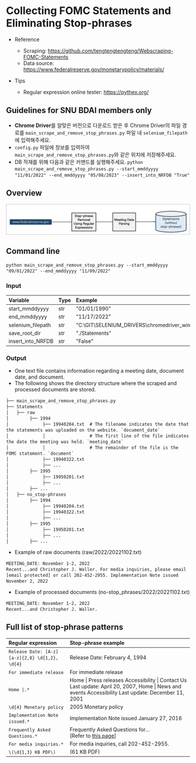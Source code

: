 # Collecting FOMC Statements and Eliminating Stop-phrases

* Reference
    - Scraping: https://github.com/tengtengtengteng/Webscraping-FOMC-Statements
    - Data source: https://www.federalreserve.gov/monetarypolicy/materials/

* Tips
    - Regular expression online tester: https://pythex.org/

## Guidelines for SNU BDAI members only
* **Chrome Driver**를 알맞은 버전으로 다운로드 받은 후 Chrome Driver의 파일 경로를 `main_scrape_and_remove_stop_phrases.py` 파일 내 `selenium_filepath`에 입력해주세요.
* `config.py` 파일에 정보를 입력하여 `main_scrape_and_remove_stop_phrases.py`와 같은 위치에 저장해주세요.
* DB 적재를 위해 다음과 같은 커맨드를 실행해주세요. `python main_scrape_and_remove_stop_phrases.py --start_mmddyyyy "11/01/2022" --end_mmddyyyy "05/08/2023" --insert_into_NRFDB "True"`

## Overview
![overview](./assets/overview.png)

## Command line
```
python main_scrape_and_remove_stop_phrases.py --start_mmddyyyy "09/01/2022" --end_mmddyyyy "11/09/2022"
```

### Input
| Variable           | Type | Example                                                             |
| :----------------- | :--- | :------------------------------------------------------------------ |
| start\_mmddyyyy    | str  | "01/01/1990"                                                        |
| end\_mmddyyyy      | str  | "11/17/2022"                                                        |
| selenium\_filepath | str  | "C:\\GIT\\SELENIUM\_DRIVERS\\chromedriver\_win32\\chromedriver.exe" |
| save\_root\_dir    | str  | "./Statements"                                                      |
| insert\_into\_NRFDB      | str  | "False"                                                       |

### Output 
* One text file contains information regarding a meeting date, document date, and document.
* The following shows the directory structure where the scraped and processed documents are stored.
```
├── main_scrape_and_remove_stop_phrases.py
├── Statements
│   ├── raw
│        ├── 1994
│             ├── 19940204.txt  # The filename indicates the date that the statements was uploaded on the website. `document_date`
│             │					# The first line of the file indicates the date the meeting was held. `meeting_date`
│             │					# The remainder of the file is the FOMC statement. `document`
│             ├── 19940322.txt
│             ├── ...
│        ├── 1995
│             ├── 19950201.txt
│             ├── ...
│        ├── ...
│   ├── no_stop-phrases
│        ├── 1994
│             ├── 19940204.txt
│             ├── 19940322.txt
│             ├── ...
│        ├── 1995
│             ├── 19950201.txt
│             ├── ...
│        ├── ...
```

* Example of raw documents (raw/2022/20221102.txt)
```
MEETING_DATE: November 1-2, 2022
Recent...and Christopher J. Waller. For media inquiries, please email [email protected] or call 202-452-2955. Implementation Note issued November 2, 2022
```

* Example of processed documents (no-stop_phrases/2022/20221102.txt)
```
MEETING_DATE: November 1-2, 2022
Recent...and Christopher J. Waller. 
```

## Full list of stop-phrase patterns
| Regular expression                                             | Stop-phrase example                                                                                                                                               |
| :--------------------------------------------------------------- | :---------------------------------------------------------------------------------------------------------------------------------------------------------------- |
| `Release Date: [A-z][a-z]{2,8} \d{1,2}, \d{4}` | Release Date: February 4, 1994 |
| `For immediate release`                          | For immediate release  |
| `Home \|.*`                                     | Home \| Press releases Accessibility \| Contact Us Last update: April 20, 2007, Home \| News and events Accessibility Last update: December 11, 2001          |
| `\d{4} Monetary policy`                         | 2005 Monetary policy |
| `Implementation Note issued.*`                  | Implementation Note issued January 27, 2016 |
| `Frequently Asked Questions.*`                  | Frequently Asked Questions for…<br>[Refer to <a href="https://www.federalreserve.gov/newsevents/pressreleases/monetary20191011a.htm">this page</a>] |
| `For media inquiries.*`                         | For media inquiries, call 202-452-2955. |
| `\(\d{1,3} KB PDF\)`                          | (61 KB PDF) |
